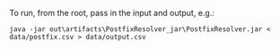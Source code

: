 To run, from the root, pass in the input and output, e.g.:

`java -jar out\artifacts\PostfixResolver_jar\PostfixResolver.jar < data/postfix.csv > data/output.csv`
